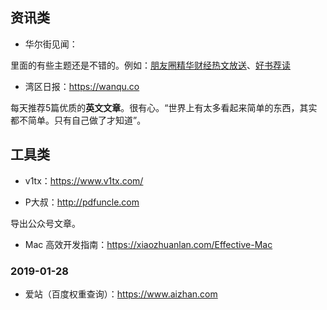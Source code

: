 

## 资讯类

- 华尔街见闻：

里面的有些主题还是不错的。例如：[朋友圈精华财经热文放送](https://wallstreetcn.com/themes/1004243)、[好书荐读](https://wallstreetcn.com/themes/1004405)

- 湾区日报：<https://wanqu.co>

每天推荐5篇优质的**英文文章**。很有心。“世界上有太多看起来简单的东西，其实都不简单。只有自己做了才知道”。


## 工具类

- v1tx：<https://www.v1tx.com/>

- P大叔：<http://pdfuncle.com>

导出公众号文章。

- Mac 高效开发指南：<https://xiaozhuanlan.com/Effective-Mac>

### 2019-01-28

- 爱站（百度权重查询）：<https://www.aizhan.com>

